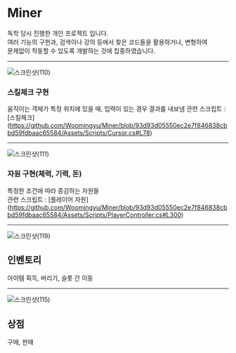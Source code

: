 # Miner

독학 당시 진행한 개인 프로젝트 입니다.  
여러 기능의 구현과, 검색이나 강의 등에서 찾은 코드들을 활용하거나, 변형하여  
문제없이 작동할 수 있도록 개발하는 것에 집중하였습니다.  


***


![스크린샷(110)](https://github.com/Woomingyu/Miner/assets/119576417/97fa01dd-794f-4121-8637-6f670593167a)
### 스킬체크 구현  
움직이는 객체가 특정 위치에 있을 때, 입력이 있는 경우 결과를 내보냄
관련 스크립트 : [스킬체크] (https://github.com/Woomingyu/Miner/blob/93d93d05550ec2e7f846838cbbd59fdbaac65584/Assets/Scripts/Cursor.cs#L78)
***

![스크린샷(111)](https://github.com/Woomingyu/Miner/assets/119576417/60247b1a-fa7f-4226-a1ef-6d1e706c3fbe)
### 자원 구현(체력, 기력, 돈)  
특정한 조건에 따라 증감하는 자원들  
관련 스크립트 : [플레이어 자원] (https://github.com/Woomingyu/Miner/blob/93d93d05550ec2e7f846838cbbd59fdbaac65584/Assets/Scripts/PlayerController.cs#L300)
***

![스크린샷(119)](https://github.com/Woomingyu/Miner/assets/119576417/134a0cde-5e9d-4078-be8c-374e50110701)
## 인벤토리  
아이템 획득, 버리기, 슬롯 간 이동  

***

![스크린샷(115)](https://github.com/Woomingyu/Miner/assets/119576417/93b41621-18d9-4d7e-9cd0-2ec6ed2d4b7f)
## 상점  
구매, 판매

